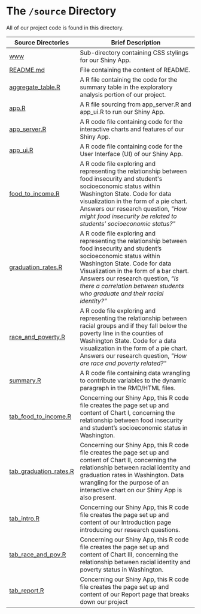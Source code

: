 # The `/source` Directory

All of our project code is found in this directory.

|Source Directories | Brief Description|
|---------------| -----------------|
|[www](./www) | Sub-directory containing CSS stylings for our Shiny App.
|[README.md](./README.md) | File containing the content of README.
|[aggregate_table.R](./aggregate_table.R) | A R file containing the code for the summary table in the exploratory analysis portion of our project. 
|[app.R](./app.R) | A R file sourcing from app_server.R and app_ui.R to run our Shiny App.
|[app_server.R](./app_server.R) | A R code file containing code for the interactive charts and features of our Shiny App.
|[app_ui.R](./app_ui.R) | A R code file containing code for the User Interface (UI) of our Shiny App.
|[food_to_income.R](./food_to_income.R) | A R code file exploring and representing the relationship between food insecurity and student's socioeconomic status within Washington State. Code for data visualization in the form of a pie chart. Answers our research question, _"How might food insecurity be related to students’ socioeconomic status?"_
|[graduation_rates.R](./graduation_rates.R) | A R code file exploring and representing the relationship between food insecurity and student’s socioeconomic status within Washington State. Code for data Visualization in the form of a bar chart. Answers our research question, _“Is there a correlation between students who graduate and their racial identity?”_
|[race_and_poverty.R](./race_and_poverty.R) | A R code file exploring and representing the relationship between racial groups and if they fall below the poverty line in the counties of Washington State. Code for a data visualization in the form of a pie chart. Answers our research question, _"How are race and poverty related?"_
|[summary.R](./summary.R) | A R code file containing data wrangling to contribute variables to the dynamic paragraph in the RMD/HTML files.
|[tab_food_to_income.R](./tab_food_to_income.R) | Concerning our Shiny App, this R code file creates the page set up and content of Chart I, concerning the relationship between food insecurity and student’s socioeconomic status in Washington.
|[tab_graduation_rates.R](./tab_graduation_rates.R) | Concerning our Shiny App, this R code file creates the page set up and content of Chart II, concerning the relationship between racial identity and graduation rates in Washington. Data wrangling for the purpose of an interactive chart on our Shiny App is also present.
|[tab_intro.R](./tab_intro.R) | Concerning our Shiny App, this R code file creates the page set up and content of our Introduction page introducing our research questions.
|[tab_race_and_pov.R](./tab_race_and_pov.R) | Concerning our Shiny App, this R code file creates the page set up and content of Chart III, concerning the relationship between racial identity and poverty status in Washington.
|[tab_report.R](./tab_report.R) | Concerning our Shiny App, this R code file creates the page set up and content of our Report page that breaks down our project
